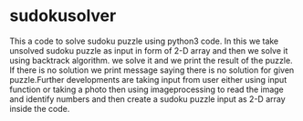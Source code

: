 # sudokusolver
This a code to solve sudoku puzzle using python3 code. In this we take unsolved sudoku puzzle as input in form of 2-D array and then we solve it using backtrack algorithm. we solve it and we print the result of the puzzle. If there is no solution we print message saying there is no solution for given puzzle.Further developments are taking input from user either using input function or taking a photo then using imageprocessing to read the image and identify numbers and then create a sudoku puzzle input as 2-D array inside the code.
